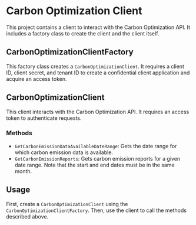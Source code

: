 # Carbon Optimization Client

This project contains a client to interact with the Carbon Optimization API. It includes a factory class to create the client and the client itself.

## CarbonOptimizationClientFactory

This factory class creates a `CarbonOptimizationClient`. It requires a client ID, client secret, and tenant ID to create a confidential client application and acquire an access token.

## CarbonOptimizationClient

This client interacts with the Carbon Optimization API. It requires an access token to authenticate requests.

### Methods

- `GetCarbonEmissionDataAvailableDateRange`: Gets the date range for which carbon emission data is available.
- `GetCarbonEmissionReports`: Gets carbon emission reports for a given date range. Note that the start and end dates must be in the same month.

## Usage

First, create a `CarbonOptimizationClient` using the `CarbonOptimizationClientFactory`. Then, use the client to call the methods described above.
